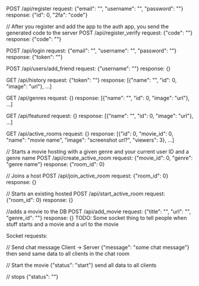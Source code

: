 POST /api/register
    request:  {"email": "", "username": "", "password": ""}
    response: {"id": 0, "2fa": "code"}

// After you register and add the app to the auth app, you send the generated code to the server
POST /api/register_verify
    request:  {"code": ""}
    response: {"code": ""}

POST /api/login
    request:  {"email": "", "username": "", "password": ""}
    response: {"token": ""}

POST /api/users/add_friend
    request:  {"username": ""}
    response: {}

GET /api/history
    request:  {"token": ""}
    response: [{"name": "", "id": 0, "image": "url"}, ...]

GET  /api/genres
    request:  {}
    response: [{"name": "", "id": 0, "image": "url"}, ...]

GET /api/featured
    request:  {}
    response: [{"name": "", "id": 0, "image": "url"}, ...]

GET /api/active_rooms
    request:  {}
    response: [{"id": 0, "movie_id": 0, "name": "movie name", "image": "screenshot url?", "viewers": 3}, ...]

// Starts a movie hosting with a given genre and your current user ID and a genre name 
POST /api/create_active_room
    request:  {"movie_id": 0, "genre": "genre name"}
    response: {"room_id": 0}

// Joins a host
POST /api/join_active_room
    request:  {"room_id": 0}
    response: {}

// Starts an existing hosted
POST /api/start_active_room
    request:  {"room_id": 0}
    response: {}

//adds a movie to the DB
POST /api/add_movie
    request: {"title": "", "url": "", "genre_id": ""}
    response: {}
TODO: Some socket thing to tell people when stuff starts and a movie and a url to the movie



Socket requests:

// Send chat message
Client -> Server
{"message": "some chat message"}
    then send same data to all clients in the chat room

// Start the movie
{"status": "start"}
    send all data to all clients

// stops
{"status": ""}

